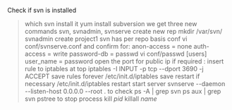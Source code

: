 Check if svn is installed
> which svn
install it
> yum install subversion
we get three new commands svn, svnadmin, svnserve
create new rep
> mkdir /var/svn/
> svnadmin create project1
svn has per repo basis conf
> vi conf/svnserve.conf
    and confirm for:
    anon-access = none
    auth-access = write
    password-db = passwd
> vi conf/passwd
    [users]
    user_name = password
open the port for public ip if required : insert rule to iptables at top
> iptables -I INPUT -p tcp --dport 3690 -j ACCEPT
save rules forever
> /etc/init.d/iptables save
restart if necessary
> /etc/init.d/iptables restart
start server
> svnserve --daemon --listen-host 0.0.0.0 --root .
to check
> ps -A | grep svn
> ps aux | grep svn
> pstree
to stop process
> kill _pid_
> killall _name_
